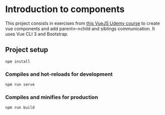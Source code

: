 # Introduction to components

This project consists in exercises from [this VueJS Udemy course](https://www.udemy.com/vuejs-2-the-complete-guide/) to create vue components and add parent<-->child and siblings communication.
It uses Vue CLI 3 and Bootstrap.

## Project setup

```
npm install
```

### Compiles and hot-reloads for development

```
npm run serve
```

### Compiles and minifies for production

```
npm run build
```
